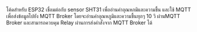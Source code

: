 โค้ดสำหรับ ESP32 เชื่อมต่อกับ sensor SHT31 เพื่ออ่านค่าอุณหภมิและความชื้น และใช้ MQTT เพื่อส่งข้อมูลไปยัง MQTT Broker โดยจะอ่านค่าอุณหภูมิและความชื้นทุกๆ 10 วิ ผ่านMQTT Broker และสามารถควบคุม Relay ผ่านการส่งคำสั่งจาก MQTT Broker ได้

